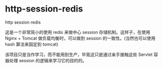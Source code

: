 # http-session-redis
http session redis

这是一个非常简小的使用 redis 来做中心 session 存储机制。这样子，在使用 Nginx + Tomcat 做负载均衡时，可以做到 session 的一致性。(当然也可以使用 hash 算法来固定到 tomcat)

该项目只是当作学习，而不能用到生产，毕竟这只是通过亲手接触这些 Servlet 容器处理 session 的逻辑来学习它的目的的。